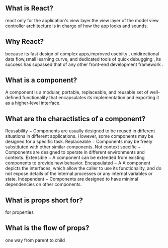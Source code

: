 ## What is React?

react only for the application's view layer.the view layer of the model view controller architecture is in charge of how the app looks and sounds.

## Why React?


because its fast design of complex apps,improved usebiity , unidirectional data flow,small learning curve, and dedicated tools of quick debugging , its success has supassed that of any other front-end development framework .

## What is a component?

A component is a modular, portable, replaceable, and reusable set of well-defined functionality that encapsulates its implementation and exporting it as a higher-level interface.

## What are the charactistics of a component?

Reusability − Components are usually designed to be reused in different situations in different applications. However, some components may be designed for a specific task. Replaceable − Components may be freely substituted with other similar components. Not context specific − Components are designed to operate in different environments and contexts. Extensible − A component can be extended from existing components to provide new behavior. Encapsulated − A A component depicts the interfaces, which allow the caller to use its functionality, and do not expose details of the internal processes or any internal variables or state. Independent − Components are designed to have minimal dependencies on other components.

## What is props short for?
for properties

## What is the flow of props?

one way from parent to child

